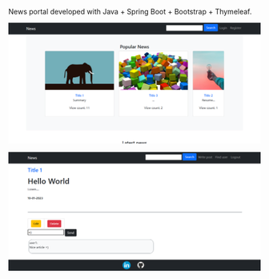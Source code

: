 News portal developed with Java + Spring Boot + Bootstrap + Thymeleaf.



![alt text](https://github.com/gabrielsantana7791/news/blob/main/Index.png?raw=true)

![alt text](https://github.com/gabrielsantana7791/news/blob/main/Sending%20comments.png?raw=true)

